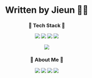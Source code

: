 <div align="center"><h1>Written by Jieun ✍🏼</h1></div>


<div align="center">

  <h3>🌱 Tech Stack 🌱</h3>
  <img src="https://img.shields.io/badge/HTML5-E34F26?style=flat&logo=HTML5&logoColor=white" />
  <img src="https://img.shields.io/badge/CSS3-1572B6?style=flat&logo=CSS3&logoColor=white" />
  <img src="https://img.shields.io/badge/JavaScript-F7DF1E?style=flat&logo=JavaScript&logoColor=white" />
  <img src="https://img.shields.io/badge/TypeScript-3178C6?style=flat&logo=JavaScript&logoColor=white" />
  <br/><br/>
  <img src="https://github-readme-stats.vercel.app/api/top-langs/?username=ji-silver&layout=compact">
  
  <br/>
  <h3>👻 About Me 👻</h3>
  <a href="https://jisilver-k.tistory.com/" target="_blank"><img src="https://img.shields.io/badge/Tistory-000000?style=flat&logo=Tistory&logoColor=white" /></a>
  <a href="#"><img src="https://img.shields.io/badge/Notion-000000?style=flat&logo=Notion&logoColor=white" /></a>
  <a href="https://www.instagram.com/jisilver.k/" target="_blank"><img src="https://img.shields.io/badge/Instagram-E4405F?style=flat&logo=Instagram&logoColor=white" /></a>
  <a href="mailto:jisilver.kim@gmail.com"><img src="https://img.shields.io/badge/Gmail-EA4335?style=flat&logo=Gmail&logoColor=white" /></a>
  
  <br/><br/>
  
</div>



